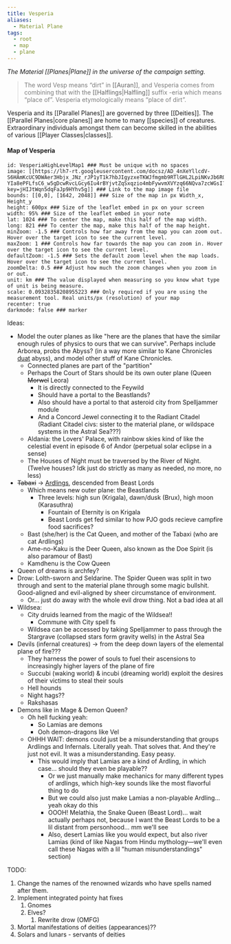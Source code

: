 ```yaml
---
title: Vesperia
aliases:
  - Material Plane
tags:
  - root
  - map
  - plane
---
```

*The Material [[Planes|Plane]] in the universe of the campaign setting.* 

><span style="color:rgb(125, 125, 125)">The word Vesp means “dirt” in</span> [[Auran]]<span style="color:rgb(125, 125, 125)">, and Vesperia comes from combining that with the</span> [[Halflings|Halfling]] <span style="color:rgb(125, 125, 125)">suffix -eria which means “place of”. Vesperia etymologically means “place of dirt”.</span>

Vesperia and its [[Parallel Planes]] are governed by three [[Deities]]. The [[Parallel Planes|core planes]] are home to many [[species]] of creatures. Extraordinary individuals amongst them can become skilled in the abilities of various [[Player Classes|classes]]. 

#### Map of Vesperia
```leaflet  
id: VesperiaHighLevelMap1 ### Must be unique with no spaces  
image: [[https://lh7-rt.googleusercontent.com/docsz/AD_4nXeYllcdV-S6HAmKcUC9DWAer3Hbjx_JNz_rJP1yT1k7hbJIgyzxeTKWJfmgmb9RTlGHL2LpiNKvJb6RQGlm-YIa8ePFLfsC6_w5gDcwRvcLGcy6Iu4rBYjvtZqSxqzio4mbFywvmXVYzq66NQva7zcWGsI?key=jHIJtWqn5dqFaJp9HYhv5g]] ### Link to the map image file  
bounds: [[0,0], [1642, 2048]] ### Size of the map in px Width_x, Height_y  
height: 600px ### Size of the leaflet embed in px on your screen  
width: 95% ### Size of the leaflet embed in your note  
lat: 1024 ### To center the map, make this half of the map width.  
long: 821 ### To center the map, make this half of the map height.  
minZoom: -1.5 ### Controls how far away from the map you can zoom out. Hover over the target icon to see the current level.  
maxZoom: 1 ### Controls how far towards the map you can zoom in. Hover over the target icon to see the current level.  
defaultZoom: -1.5 ### Sets the default zoom level when the map loads. Hover over the target icon to see the current level.  
zoomDelta: 0.5 ### Adjust how much the zoom changes when you zoom in or out.  
unit: km ### The value displayed when measuring so you know what type of unit is being measure.  
scale: 0.09328358208955223 ### Only required if you are using the measurement tool. Real units/px (resolution) of your map  
recenter: true  
darkmode: false ### marker 
```

Ideas:
- Model the outer planes as like "here are the planes that have the similar enough rules of physics to ours that we can survive". Perhaps include Arborea, probs the Abyss? (in a way more similar to Kane Chronicles [duat](https://riordan.fandom.com/wiki/Duat#The_Houses_of_the_Night) abyss), and model other stuff of Kane Chronicles. 
	- Connected planes are part of the "partition"
	- Perhaps the Court of Stars should be its own outer plane (Queen ~~Morwel~~ Leora)
		- It is directly connected to the Feywild
		- Should have a portal to the Beastlands?
		- Also should have a portal to that asteroid city from Spelljammer module
		- And a Concord Jewel connecting it to the Radiant Citadel (Radiant Citadel civs: sister to the material plane, or wildspace systems in the Astral Sea???)
	- Aldania: the Lovers' Palace, with rainbow skies kind of like the celestial event in episode 6 of Andor (perpetual solar eclipse in a sense)
	- The Houses of Night must be traversed by the River of Night. (Twelve houses? Idk just do strictly as many as needed, no more, no less)
- ~~Tabaxi~~ $\rightarrow$ [Ardlings](https://dungeonsanddragonsfan.com/ardling-one-dnd-news/), descended from Beast Lords
	- Which means new outer plane: the Beastlands
		- Three levels: high sun (Krigala), dawn/dusk (Brux), high moon (Karasuthra)
			- Fountain of Eternity is on Krigala
			- Beast Lords get fed similar to how PJO gods recieve campfire food sacrifices?
	- Bast (she/her) is the Cat Queen, and mother of the Tabaxi (who are cat Ardlings)
	- Ame-no-Kaku is the Deer Queen, also known as the Doe Spirit (is also paramour of Bast)
	- Kamdhenu is the Cow Queen
- Queen of dreams is archfey?
- Drow: Lolth-sworn and Seldarine. The Spider Queen was split in two through and sent to the material plane through some magic bullshit. Good-aligned and evil-aligned by sheer circumstance of environment.
	- Or... just do away with the whole evil drow thing. Not a bad idea at all
- Wildsea:
	- City druids learned from the magic of the Wildsea!!
		- Commune with City spell fs
	- Wildsea can be accessed by taking Spelljammer to pass through the Stargrave (collapsed stars form gravity wells) in the Astral Sea
- Devils (infernal creatures) $\rightarrow$ from the deep down layers of the elemental plane of fire???  
	- They harness the power of souls to fuel their ascensions to increasingly higher layers of the plane of fire
	- Succubi (waking world) & incubi (dreaming world) exploit the desires of their victims to steal their souls
	- Hell hounds
	- Night hags??
	- Rakshasas
- Demons like in Mage & Demon Queen?
	- Oh hell fucking yeah:
		- So Lamias are demons 
		- Ooh demon-dragons like Vel
	- OHHH WAIT: demons could just be a misunderstanding that groups Ardlings and Infernals. Literally yeah. That solves that. And they're just not evil. It was a misunderstanding. Easy peasy. 
		- This would imply that Lamias are a kind of Ardling, in which case... should they even be playable??
			- Or we just manually make mechanics for many different types of ardlings, which high-key sounds like the most flavorful thing to do
			- But we could also just make Lamias a non-playable Ardling... yeah okay do this
			- OOOH! Melathia, the Snake Queen (Beast Lord)... wait actually perhaps not, because I want the Beast Lords to be a lil distant from personhood... mm we'll see
			- Also, desert Lamias like you would expect, but also river Lamias (kind of like Nagas from Hindu mythology—we'll even call these Nagas with a lil "human misunderstandings" section)

TODO: 
1. Change the names of the renowned wizards who have spells named after them.  
2. Implement integrated pointy hat fixes
	1. Gnomes
	2. Elves?
		1. Rewrite drow (OMFG)
3. Mortal manifestations of deities (appearances)??
4. Solars and lunars - servants of deities
